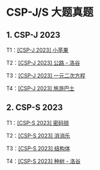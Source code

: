 # CSP-J/S 大题真题

## 1. CSP-J 2023

T1：[[CSP-J 2023] 小苹果](https://link.zhihu.com/?target=https%3A//www.luogu.com.cn/problem/P9748)

T2：[[CSP-J 2023] 公路 - 洛谷](https://link.zhihu.com/?target=https%3A//www.luogu.com.cn/problem/P9749)

T3：[[CSP-J 2023] 一元二次方程](https://link.zhihu.com/?target=https%3A//www.luogu.com.cn/problem/P9750)

T4：[[CSP-J 2023] 旅游巴士](https://link.zhihu.com/?target=https%3A//www.luogu.com.cn/problem/P9751)

## 2. CSP-S 2023

T1：[[CSP-S 2023] 密码锁](https://link.zhihu.com/?target=https%3A//www.luogu.com.cn/problem/P9752)

T2：[[CSP-S 2023] 消消乐](https://link.zhihu.com/?target=https%3A//www.luogu.com.cn/problem/P9753)

T3：[[CSP-S 2023] 结构体](https://link.zhihu.com/?target=https%3A//www.luogu.com.cn/problem/P9754)

T4：[[CSP-S 2023] 种树 - 洛谷](https://link.zhihu.com/?target=https%3A//www.luogu.com.cn/problem/P9755)

